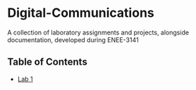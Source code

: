 # Digital-Communications

A collection of laboratory assignments and projects, alongside documentation, developed during ENEE-3141

## Table of Contents
- [Lab 1](/Digital-Communications)
